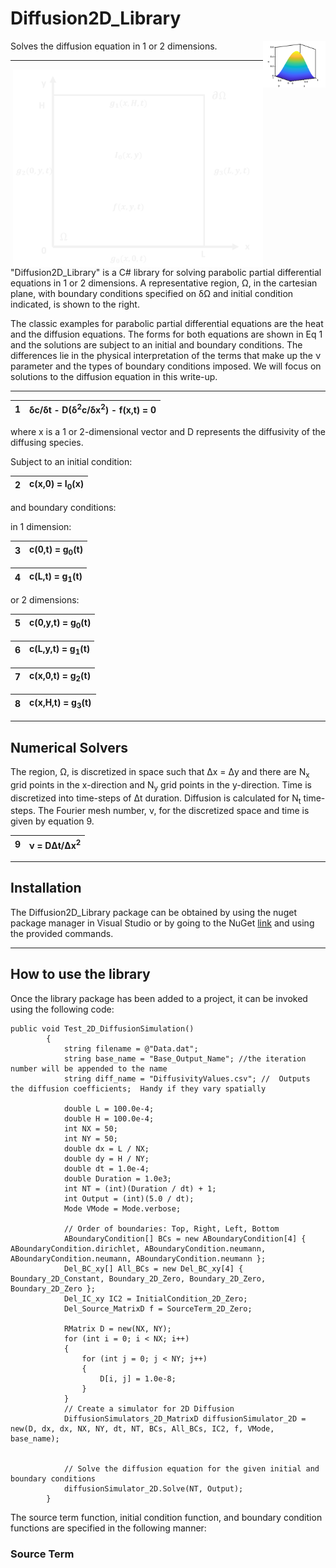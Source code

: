 # Diffusion2D_Library
<img src = "images/Cfield1.png" width="100" align ="right">
Solves the diffusion equation in 1 or 2 dimensions.

***

<img src="2D_Region.png" width="400" align = "right">
"Diffusion2D_Library" is a C# library for solving parabolic partial differential equations in 1 or 2 dimensions.  A representative region, &Omega;, in the cartesian plane, with boundary conditions specified on &delta;&Omega; and initial condition indicated, is shown to the right.  

The classic examples for parabolic partial differential equations are the heat and the diffusion equations.  The forms for both equations are shown in Eq 1 and the solutions are subject to an initial and boundary conditions.  The differences lie in the physical interpretation of the terms that make up the &nu; parameter and the types of boundary conditions imposed.  We will focus on solutions to the diffusion equation in this write-up.

***

|1| &delta;c/&delta;t - D(&delta;<sup>2</sup>c/&delta;x<sup>2</sup>) - f(x,t) = 0|
|-|--------------------------------------------------------------------------------|


where  x is a 1 or 2-dimensional vector and D represents the diffusivity of the diffusing species.


Subject to an initial condition:


|2| c(x,0) = I<sub>0</sub>(x)|
|-|--------------------------|


and boundary conditions:

in 1 dimension:

|3| c(0,t) = g<sub>0</sub>(t)|
|-|--------------------------|

|4| c(L,t) = g<sub>1</sub>(t)| 
|-|--------------------------|

 or 2 dimensions:

|5| c(0,y,t) = g<sub>0</sub>(t)|
|-|----------------------------|

|6| c(L,y,t) = g<sub>1</sub>(t)|
|-|----------------------------|

|7| c(x,0,t) = g<sub>2</sub>(t)|
|-|----------------------------|

|8| c(x,H,t) = g<sub>3</sub>(t)|
|-|----------------------------|
 
***
## Numerical Solvers
 The region, &Omega;, is discretized in space such that &Delta;x = &Delta;y and there are N<sub>x</sub> grid points in the x-direction and N<sub>y</sub> grid points in the y-direction.  Time is discretized into time-steps of &Delta;t duration.  Diffusion is calculated for N<sub>t</sub> time-steps.  The Fourier mesh number, &nu;, for the discretized space and time is given by equation 9.
 

|9| &nu; = D&Delta;t/&Delta;x<sup>2</sup>|
|-|--------------------------------------|
***
## Installation
The Diffusion2D_Library package can be obtained by using the nuget package manager in Visual Studio or by going to the NuGet [link](https://www.nuget.org/packages/Diffusion2D_Library/ "site") and using the provided commands.
***
## How to use the library
Once the library package has been added to a project, it can be invoked using the following code:
~~~
public void Test_2D_DiffusionSimulation()
        {
            string filename = @"Data.dat";
            string base_name = "Base_Output_Name"; //the iteration number will be appended to the name
            string diff_name = "DiffusivityValues.csv"; //  Outputs the diffusion coefficients;  Handy if they vary spatially

            double L = 100.0e-4;
            double H = 100.0e-4;
            int NX = 50;
            int NY = 50;
            double dx = L / NX;
            double dy = H / NY;
            double dt = 1.0e-4;
            double Duration = 1.0e3;
            int NT = (int)(Duration / dt) + 1;
            int Output = (int)(5.0 / dt);
            Mode VMode = Mode.verbose;
            
            // Order of boundaries: Top, Right, Left, Bottom
            ABoundaryCondition[] BCs = new ABoundaryCondition[4] { ABoundaryCondition.dirichlet, ABoundaryCondition.neumann, ABoundaryCondition.neumann, ABoundaryCondition.neumann }; 
            Del_BC_xy[] All_BCs = new Del_BC_xy[4] { Boundary_2D_Constant, Boundary_2D_Zero, Boundary_2D_Zero, Boundary_2D_Zero };
            Del_IC_xy IC2 = InitialCondition_2D_Zero;
            Del_Source_MatrixD f = SourceTerm_2D_Zero;

            RMatrix D = new(NX, NY);
            for (int i = 0; i < NX; i++)
            {
                for (int j = 0; j < NY; j++)
                {
                    D[i, j] = 1.0e-8;
                }
            }
            // Create a simulator for 2D Diffusion 
            DiffusionSimulators_2D_MatrixD diffusionSimulator_2D = new(D, dx, dx, NX, NY, dt, NT, BCs, All_BCs, IC2, f, VMode, base_name);


            // Solve the diffusion equation for the given initial and boundary conditions
            diffusionSimulator_2D.Solve(NT, Output);
        }
~~~
The source term function, initial condition function, and boundary condition functions are specified in the following manner:

### Source Term

